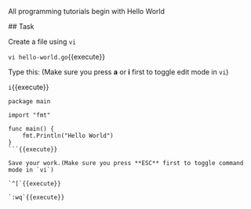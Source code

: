 All programming tutorials begin with Hello World

## Task

Create a file using `vi`

`vi hello-world.go`{{execute}}

Type this: (Make sure you press **a** or **i** first to toggle edit mode in `vi`)

`i`{{execute}}

```
package main

import "fmt"

func main() {
    fmt.Println("Hello World")
}
```{{execute}}

Save your work.(Make sure you press **ESC** first to toggle command mode in `vi`)

`^[`{{execute}}

`:wq`{{execute}}
